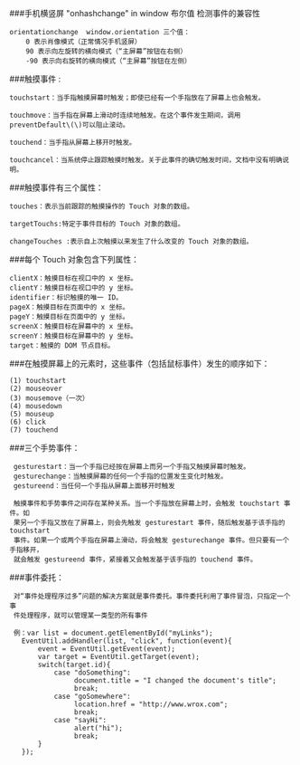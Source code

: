  ###手机横竖屏
     "onhashchange" in window  布尔值  检测事件的兼容性
    
    orientationchange  window.orientation 三个值：  
        0 表示肖像模式（正常情况手机竖屏）  
        90 表示向左旋转的横向模式（“主屏幕”按钮在右侧）  
        -90 表示向右旋转的横向模式（“主屏幕”按钮在左侧）


###触摸事件  :

    touchstart：当手指触摸屏幕时触发；即使已经有一个手指放在了屏幕上也会触发。
    
    touchmove：当手指在屏幕上滑动时连续地触发。在这个事件发生期间，调用preventDefault\(\)可以阻止滚动。
    
    touchend：当手指从屏幕上移开时触发。
    
    touchcancel：当系统停止跟踪触摸时触发。关于此事件的确切触发时间，文档中没有明确说明。

###触摸事件有三个属性：

    touches：表示当前跟踪的触摸操作的 Touch 对象的数组。
    
    targetTouchs:特定于事件目标的 Touch 对象的数组。 
    
    changeTouches :表示自上次触摸以来发生了什么改变的 Touch 对象的数组。

###每个 Touch 对象包含下列属性：

    clientX：触摸目标在视口中的 x 坐标。
    clientY：触摸目标在视口中的 y 坐标。
    identifier：标识触摸的唯一 ID。
    pageX：触摸目标在页面中的 x 坐标。
    pageY：触摸目标在页面中的 y 坐标。
    screenX：触摸目标在屏幕中的 x 坐标。
    screenY：触摸目标在屏幕中的 y 坐标。
    target：触摸的 DOM 节点目标。
    
###在触摸屏幕上的元素时，这些事件（包括鼠标事件）发生的顺序如下：

    (1) touchstart
    (2) mouseover
    (3) mousemove（一次）
    (4) mousedown
    (5) mouseup
    (6) click
    (7) touchend

###三个手势事件：

     gesturestart：当一个手指已经按在屏幕上而另一个手指又触摸屏幕时触发。
     gesturechange：当触摸屏幕的任何一个手指的位置发生变化时触发。
     gestureend：当任何一个手指从屏幕上面移开时触发
     
     触摸事件和手势事件之间存在某种关系。当一个手指放在屏幕上时，会触发 touchstart 事件。如
     果另一个手指又放在了屏幕上，则会先触发 gesturestart 事件，随后触发基于该手指的 touchstart
     事件。如果一个或两个手指在屏幕上滑动，将会触发 gesturechange 事件。但只要有一个手指移开，
     就会触发 gestureend 事件，紧接着又会触发基于该手指的 touchend 事件。
     
###事件委托：
     
     对“事件处理程序过多”问题的解决方案就是事件委托。事件委托利用了事件冒泡，只指定一个事
     件处理程序，就可以管理某一类型的所有事件
     
     例：var list = document.getElementById("myLinks");
       EventUtil.addHandler(list, "click", function(event){
           event = EventUtil.getEvent(event);
           var target = EventUtil.getTarget(event);
           switch(target.id){
               case "doSomething":
                    document.title = "I changed the document's title";
                    break;
               case "goSomewhere":
                    location.href = "http://www.wrox.com";
                    break;
               case "sayHi":
                    alert("hi");
                    break;
           }
       });
